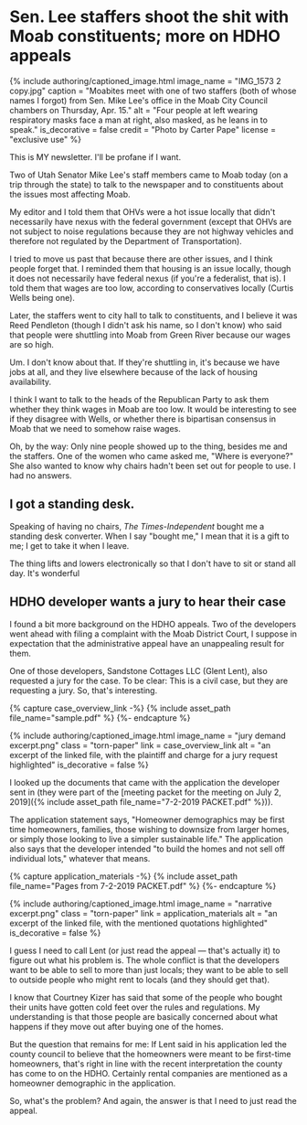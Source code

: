# Sen. Lee staffers shoot the shit with Moab constituents; more on HDHO appeals

{% include authoring/captioned_image.html
    image_name = "IMG_1573 2 copy.jpg"
    caption = "Moabites meet with one of two staffers (both of whose names I forgot) from Sen. Mike Lee's office in the Moab City Council chambers on Thursday, Apr. 15."
    alt = "Four people at left wearing respiratory masks face a man at right, also masked, as he leans in to speak."
    is_decorative = false
    credit = "Photo by Carter Pape"
    license = "exclusive use"
%}

This is MY newsletter. I'll be profane if I want.

Two of Utah Senator Mike Lee's staff members came to Moab today (on a trip through the state) to talk to the newspaper and to constituents about the issues most affecting Moab.

My editor and I told them that OHVs were a hot issue locally that didn't necessarily have nexus with the federal government (except that OHVs are not subject to noise regulations because they are not highway vehicles and therefore not regulated by the Department of Transportation).

I tried to move us past that because there are other issues, and I think people forget that. I reminded them that housing is an issue locally, though it does not necessarily have federal nexus (if you're a federalist, that is). I told them that wages are too low, according to conservatives locally (Curtis Wells being one).

Later, the staffers went to city hall to talk to constituents, and I believe it was Reed Pendleton (though I didn't ask his name, so I don't know) who said that people were shuttling into Moab from Green River because our wages are so high.

Um. I don't know about that. If they're shuttling in, it's because we have jobs at all, and they live elsewhere because of the lack of housing availability.

I think I want to talk to the heads of the Republican Party to ask them whether they think wages in Moab are too low. It would be interesting to see if they disagree with Wells, or whether there is bipartisan consensus in Moab that we need to somehow raise wages.

Oh, by the way: Only nine people showed up to the thing, besides me and the staffers. One of the women who came asked me, "Where is everyone?" She also wanted to know why chairs hadn't been set out for people to use. I had no answers.

## I got a standing desk.

Speaking of having no chairs, *The Times-Independent* bought me a standing desk converter. When I say "bought me," I mean that it is a gift to me; I get to take it when I leave.

The thing lifts and lowers electronically so that I don't have to sit or stand all day. It's wonderful

## HDHO developer wants a jury to hear their case

I found a bit more background on the HDHO appeals. Two of the developers went ahead with filing a complaint with the Moab District Court, I suppose in expectation that the administrative appeal have an unappealing result for them.

One of those developers, Sandstone Cottages LLC (Glent Lent), also requested a jury for the case. To be clear: This is a civil case, but they are requesting a jury. So, that's interesting.

{% capture case_overview_link -%}
    {% include asset_path file_name="sample.pdf" %}
{%- endcapture %}

{% include authoring/captioned_image.html
    image_name = "jury demand excerpt.png"
    class = "torn-paper"
    link = case_overview_link
    alt = "an excerpt of the linked file, with the plaintiff and charge for a jury request highlighted"
    is_decorative = false
%}

I looked up the documents that came with the application the developer sent in (they were part of the [meeting packet for the meeting on July 2, 2019]({% include asset_path file_name="7-2-2019 PACKET.pdf" %})).

The application statement says, "Homeowner demographics may be first time homeowners, families, those wishing to downsize from larger homes, or simply those looking to live a simpler sustainable life." The application also says that the developer intended "to build the homes and not sell off individual lots," whatever that means.

{% capture application_materials -%}
    {% include asset_path file_name="Pages from 7-2-2019 PACKET.pdf" %}
{%- endcapture %}

{% include authoring/captioned_image.html
    image_name = "narrative excerpt.png"
    class = "torn-paper"
    link = application_materials
    alt = "an excerpt of the linked file, with the mentioned quotations highlighted"
    is_decorative = false
%}

I guess I need to call Lent (or just read the appeal — that's actually it) to figure out what his problem is. The whole conflict is that the developers want to be able to sell to more than just locals; they want to be able to sell to outside people who might rent to locals (and they should get that).

I know that Courtney Kizer has said that some of the people who bought their units have gotten cold feet over the rules and regulations. My understanding is that those people are basically concerned about what happens if they move out after buying one of the homes.

But the question that remains for me: If Lent said in his application led the county council to believe that the homeowners were meant to be first-time homeowners, that's right in line with the recent interpretation the county has come to on the HDHO. Certainly rental companies are mentioned as a homeowner demographic in the application.

So, what's the problem? And again, the answer is that I need to just read the appeal.
